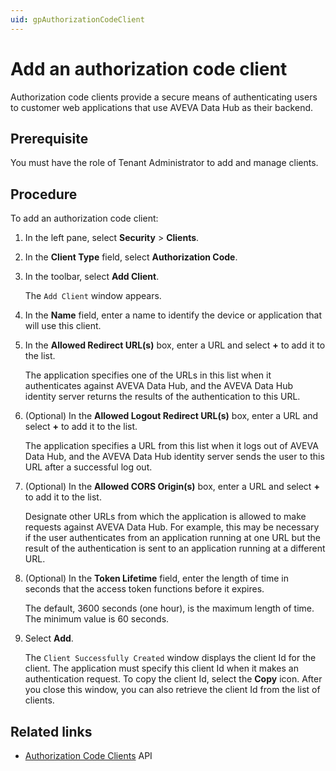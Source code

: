 ```yaml
---
uid: gpAuthorizationCodeClient
---
```


# Add an authorization code client

Authorization code clients provide a secure means of authenticating users to customer web applications that use AVEVA Data Hub as their backend.

## Prerequisite

You must have the role of Tenant Administrator to add and manage clients.

## Procedure

To add an authorization code client:

1. In the left pane, select **Security** > **Clients**.

1. In the **Client Type** field, select **Authorization Code**.

1. In the toolbar, select **Add Client**.

   The `Add Client` window appears.

1. In the **Name** field, enter a name to identify the device or application that will use this client.

1. In the **Allowed Redirect URL(s)** box, enter a URL and select **+** to add it to the list.

   The application specifies one of the URLs in this list when it authenticates against AVEVA Data Hub, and the AVEVA Data Hub identity server returns the results of the authentication to this URL.

1. (Optional) In the **Allowed Logout Redirect URL(s)** box, enter a URL and select **+** to add it to the list.

   The application specifies a URL from this list when it logs out of AVEVA Data Hub, and the AVEVA Data Hub identity server sends the user to this URL after a successful log out.

1. (Optional) In the **Allowed CORS Origin(s)** box, enter a URL and select **+** to add it to the list.  

   Designate other URLs from which the application is allowed to make requests against AVEVA Data Hub. For example, this may be necessary if the user authenticates from an application running at one URL but the result of the authentication is sent to an application running at a different URL.

1. (Optional) In the **Token Lifetime** field, enter the length of time in seconds that the access token functions before it expires.  

   The default, 3600 seconds (one hour), is the maximum length of time. The minimum value is 60 seconds.

1. Select **Add**.  

   The `Client Successfully Created` window displays the client Id for the client. The application must specify this client Id when it makes an authentication request. To copy the client Id, select the **Copy** icon. After you close this window, you can also retrieve the client Id from the list of clients.

## Related links

- [Authorization Code Clients](xref:identity-authorization-code-clients) API
